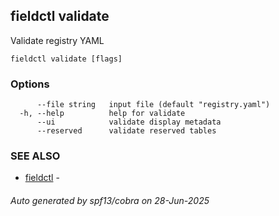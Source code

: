 ## fieldctl validate

Validate registry YAML

```
fieldctl validate [flags]
```

### Options

```
      --file string   input file (default "registry.yaml")
  -h, --help          help for validate
      --ui            validate display metadata
      --reserved      validate reserved tables
```

### SEE ALSO

* [fieldctl](fieldctl.md)	 - 

###### Auto generated by spf13/cobra on 28-Jun-2025
